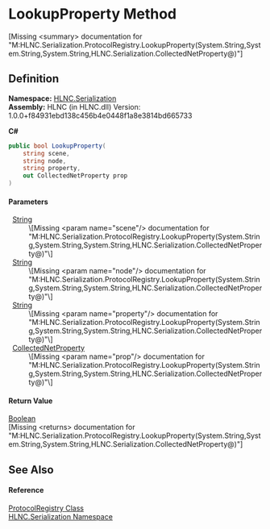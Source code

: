 # LookupProperty Method


\[Missing &lt;summary&gt; documentation for "M:HLNC.Serialization.ProtocolRegistry.LookupProperty(System.String,System.String,System.String,HLNC.Serialization.CollectedNetProperty@)"\]



## Definition
**Namespace:** <a href="N_HLNC_Serialization">HLNC.Serialization</a>  
**Assembly:** HLNC (in HLNC.dll) Version: 1.0.0+f84931ebd138c456b4e0448f1a8e3814bd665733

**C#**
``` C#
public bool LookupProperty(
	string scene,
	string node,
	string property,
	out CollectedNetProperty prop
)
```



#### Parameters
<dl><dt>  <a href="https://learn.microsoft.com/dotnet/api/system.string" target="_blank" rel="noopener noreferrer">String</a></dt><dd>\[Missing &lt;param name="scene"/&gt; documentation for "M:HLNC.Serialization.ProtocolRegistry.LookupProperty(System.String,System.String,System.String,HLNC.Serialization.CollectedNetProperty@)"\]</dd><dt>  <a href="https://learn.microsoft.com/dotnet/api/system.string" target="_blank" rel="noopener noreferrer">String</a></dt><dd>\[Missing &lt;param name="node"/&gt; documentation for "M:HLNC.Serialization.ProtocolRegistry.LookupProperty(System.String,System.String,System.String,HLNC.Serialization.CollectedNetProperty@)"\]</dd><dt>  <a href="https://learn.microsoft.com/dotnet/api/system.string" target="_blank" rel="noopener noreferrer">String</a></dt><dd>\[Missing &lt;param name="property"/&gt; documentation for "M:HLNC.Serialization.ProtocolRegistry.LookupProperty(System.String,System.String,System.String,HLNC.Serialization.CollectedNetProperty@)"\]</dd><dt>  <a href="T_HLNC_Serialization_CollectedNetProperty">CollectedNetProperty</a></dt><dd>\[Missing &lt;param name="prop"/&gt; documentation for "M:HLNC.Serialization.ProtocolRegistry.LookupProperty(System.String,System.String,System.String,HLNC.Serialization.CollectedNetProperty@)"\]</dd></dl>

#### Return Value
<a href="https://learn.microsoft.com/dotnet/api/system.boolean" target="_blank" rel="noopener noreferrer">Boolean</a>  
\[Missing &lt;returns&gt; documentation for "M:HLNC.Serialization.ProtocolRegistry.LookupProperty(System.String,System.String,System.String,HLNC.Serialization.CollectedNetProperty@)"\]

## See Also


#### Reference
<a href="T_HLNC_Serialization_ProtocolRegistry">ProtocolRegistry Class</a>  
<a href="N_HLNC_Serialization">HLNC.Serialization Namespace</a>  
